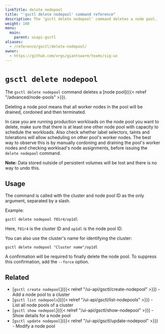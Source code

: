 ```yaml
---
linkTitle: delete nodepool
title: "'gsctl delete nodepool' command reference"
description: The 'gsctl delete nodepool' command deletes a node pool.
weight: 100
menu:
  main:
    parent: uiapi-gsctl
aliases:
  - /reference/gsctl/delete-nodepool/
owner:
  - https://github.com/orgs/giantswarm/teams/sig-ux
---
```


# `gsctl delete nodepool`

The `gsctl delete nodepool` command deletes a [node pool]({{< relref "/advanced/node-pools" >}}).

Deleting a node pool means that all worker nodes in the pool will be drained,
cordoned and then terminated.

In case you are running production workloads on the node pool you want to delete,
make sure that there is at least one other node pool with capacity to
schedule the workloads. Also check whether label selectors, taints and
tolerations will allow scheduling on other pool's worker nodes. The best
way to observe this is by manually cordoning and draining the pool's
worker nodes and checking workload's node assignments, before issuing
the `delete nodepool` command.

**Note:** Data stored outside of persistent volumes will be lost and there is
no way to undo this.

## Usage

The command is called with the cluster and node pool ID as the only argument,
separated by a slash.

Example:

```nohighlight
gsctl delete nodepool f01r4/op1dl
```

Here, `f01r4` is the cluster ID and `op1dl` is the node pool ID.

You can also use the cluster's name for identifying the cluster:

```nohighlight
gsctl delete nodepool "Cluster name"/op1dl
```

A confirmation will be required to finally delete the node pool. To suppress this
confirmation, add the `--force` option.

## Related

- [`gsctl create nodepool`]({{< relref "/ui-api/gsctl/create-nodepool" >}}) - Add a node pool to a cluster
- [`gsctl list nodepools`]({{< relref "/ui-api/gsctl/list-nodepools" >}}) - List all node pools of a cluster
- [`gsctl show nodepool`]({{< relref "/ui-api/gsctl/show-nodepool" >}}) - Show details for a node pool
- [`gsctl update nodepool`]({{< relref "/ui-api/gsctl/update-nodepool" >}}) - Modify a node pool
